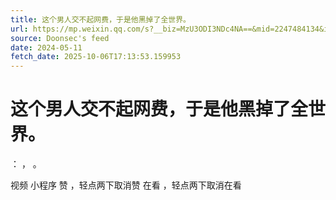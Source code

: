 ```yaml
---
title: 这个男人交不起网费，于是他黑掉了全世界。
url: https://mp.weixin.qq.com/s?__biz=MzU3ODI3NDc4NA==&mid=2247484134&idx=1&sn=1c86a890e95875de72001a24f874f0af
source: Doonsec's feed
date: 2024-05-11
fetch_date: 2025-10-06T17:13:53.159953
---
```


# 这个男人交不起网费，于是他黑掉了全世界。

：
，
。

视频
小程序
赞
，轻点两下取消赞
在看
，轻点两下取消在看